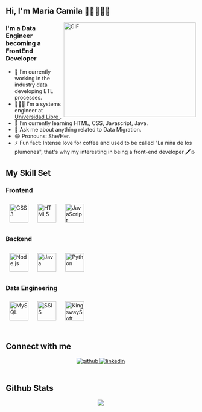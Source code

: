 ## Hi, I'm Maria Camila 👋🏼👩🏻‍💻

<img align="right" alt="GIF" src="https://media.giphy.com/media/WUlplcMpOCEmTGBtBW/giphy.gif" width="350" height="250" />


### I'm a Data Engineer becoming a FrontEnd Developer
- 💼 I’m currently working in the industry data developing ETL processes.
- 👩🏻‍🎓 I'm a systems engineer at <a href="https://www.unilibre.edu.co/cali/"> Universidad Libre </a>.
- 🌱 I’m currently learning HTML, CSS, Javascript, Java.
- 💬 Ask me about anything related to Data Migration.
- 😄 Pronouns: She/Her.
- ⚡ Fun fact: Intense love for coffee and used to be called "La niña de los plumones", that's why my interesting in being a front-end developer 🖍️☕ 

## My Skill Set  




### Frontend  
<div align="left">  
<a href="https://www.w3schools.com/css/" target="_blank"><img style="margin: 10px" src="https://profilinator.rishav.dev/skills-assets/css3-original-wordmark.svg" alt="CSS3" height="50" /></a>  
<a href="https://en.wikipedia.org/wiki/HTML5" target="_blank"><img style="margin: 10px" src="https://profilinator.rishav.dev/skills-assets/html5-original-wordmark.svg" alt="HTML5" height="50" /></a>  
<a href="https://www.javascript.com/" target="_blank"><img style="margin: 10px" src="https://profilinator.rishav.dev/skills-assets/javascript-original.svg" alt="JavaScript" height="50" /></a>  

   
</div>

</td><td valign="top" width="33%">



### Backend  
<div align="left">  
<a href="https://nodejs.org/" target="_blank"><img style="margin: 10px" src="https://profilinator.rishav.dev/skills-assets/nodejs-original-wordmark.svg" alt="Node.js" height="50" /></a>  
<a href="https://www.java.com/" target="_blank"><img style="margin: 10px" src="https://profilinator.rishav.dev/skills-assets/java-original-wordmark.svg" alt="Java" height="50" /></a>  
<a href="https://www.python.org/" target="_blank"><img style="margin: 10px" src="https://profilinator.rishav.dev/skills-assets/python-original.svg" alt="Python" height="50" /></a>  
</div>
</div>




### Data Engineering  
<div align="left">  
<a href="https://www.mysql.com/" target="_blank"><img style="margin: 10px" src="https://profilinator.rishav.dev/skills-assets/mysql-original-wordmark.svg" alt="MySQL" height="50" /></a>  
<a href="https://en.wikipedia.org/wiki/SQL_Server_Integration_Services" target="_blank"><img style="margin: 10px" src="https://images.ctfassets.net/k49d63tr8kcn/26PDZrTLRKMl7Xqlwwmxlg/a66387f71d55dea2ae2623df37903995/ssis.png" alt="SSIS" height="50" /></a> 
<a href="https://www.kingswaysoft.com/" target="_blank"><img style="margin: 10px" src="https://media.glassdoor.com/sqll/1291296/kingswaysoft-squareLogo-1660054129481.png" alt="KingswaySoft" height="50" /></a>
</div>



<br/>  


## Connect with me  
<div align="center">
<a href="https://github.com/mcamila1098" target="_blank">
<img src=https://img.shields.io/badge/github-%2324292e.svg?&style=for-the-badge&logo=github&logoColor=white alt=github style="margin-bottom: 5px;" />
</a>
<a href="https://linkedin.com/in/maria-camila-alvarez-perdomo-971504122" target="_blank">
<img src=https://img.shields.io/badge/linkedin-%231E77B5.svg?&style=for-the-badge&logo=linkedin&logoColor=white alt=linkedin style="margin-bottom: 5px;" />
</a>  
</div>  
  

<br/>  


## Github Stats  
<div align="center"><img src="https://github-readme-stats.vercel.app/api?username=mcamila1098&show_icons=true&count_private=true&hide_border=true" align="center" /></div>  

<br/>  





